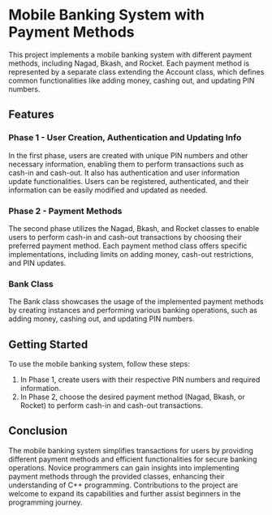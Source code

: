 # Mobile Banking System with Payment Methods

This project implements a mobile banking system with different payment methods, including Nagad, Bkash, and Rocket. Each payment method is represented by a separate class extending the Account class, which defines common functionalities like adding money, cashing out, and updating PIN numbers.

## Features

### Phase 1 - User Creation, Authentication and Updating Info

In the first phase, users are created with unique PIN numbers and other necessary information, enabling them to perform transactions such as cash-in and cash-out. It also has authentication and user information update functionalities. Users can be registered, authenticated, and their information can be easily modified and updated as needed.

### Phase 2 - Payment Methods

The second phase utilizes the Nagad, Bkash, and Rocket classes to enable users to perform cash-in and cash-out transactions by choosing their preferred payment method. Each payment method class offers specific implementations, including limits on adding money, cash-out restrictions, and PIN updates.

### Bank Class

The Bank class showcases the usage of the implemented payment methods by creating instances and performing various banking operations, such as adding money, cashing out, and updating PIN numbers.

## Getting Started

To use the mobile banking system, follow these steps:

1. In Phase 1, create users with their respective PIN numbers and required information.
2. In Phase 2, choose the desired payment method (Nagad, Bkash, or Rocket) to perform cash-in and cash-out transactions.

## Conclusion

The mobile banking system simplifies transactions for users by providing different payment methods and efficient functionalities for secure banking operations. Novice programmers can gain insights into implementing payment methods through the provided classes, enhancing their understanding of C++ programming. Contributions to the project are welcome to expand its capabilities and further assist beginners in the programming journey.
